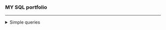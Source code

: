 ### MY SQL portfolio
---
  <details>
<summary>Simple queries</summary>
<br>
  
## **1. Remove String Spaces**
  
  Task.
  
  Remove the spaces from the string, then return the resultant string.
  You are given a table 'nospace' with column 'x', return a table with column 'x' and your result in a column named 'res'.
  
  **Solution**

```sql
  SELECT x, REPLACE(x, ' ', '') AS res 
  FROM nospace
```

## **2. Century From Year**
  
  Task.
  
  Given a year, return the century it is in.

Examples
1705 --> 18
  
1900 --> 19
  
1601 --> 17
  
2000 --> 20

In SQL, you will be given a table years with a column yr for the year. Return a table with a column century.
  
  **Solution**

```sql
  SELECT (yr + 99) / 100 as century
  FROM years;
```

  **Alternative solution**
  
```sql
  SELECT 
    CASE
      WHEN yr%100 = 0 THEN yr/100
      WHEN yr%100 > 0 THEN yr/100+1
    END AS century
  FROM years;
```

  **Alternative solution**
  
```sql
  SELECT EXTRACT(CENTURY FROM TO_DATE(yr::text, 'YYYY')) AS century
  FROM years;
```

  ## **3. Returning Strings**
  
  Task.
  You are given a table person with a column name. Return a table with a column greeting that contains Hello, <name> how are you doing today?.

Example:

name = "John" -> greeting = "Hello, John how are you doing today?"

  **Solution**
  
```sql
  SELECT 'Hello, ' || name || ' how are you doing today?' AS greeting FROM person
```
  
  **Alternative solution**
  
```sql
  UPDATE person SET name = CONCAT('Hello, ', name, ' how are you doing today?');
  SELECT name AS greeting FROM person
```
  
  ## **4. Is n Divisible by x and y?**
  
  Task.
  You will be given a table with columns n, x, and y. Your task is to check if n is divisible by the two numbers x and y. All inputs are positive, non-zero digits.

  **Solution**
  
```sql
  SELECT id,
    CASE
      WHEN n%x=0 AND n%y=0
      THEN true
      ELSE false
    END AS res
  FROM kata
```

  ## **5. Expressions Matter**
  
  Task.
  Given three integers a, b, c where 1  ≤  a,  b,  c  ≤  10, return the largest number obtained after inserting the following operators and brackets in any order: +, *, (). You can use the same operator more than once, and it is not necessary to use all the operators and brackets. However, you must use a, b, and c only once, and you may not swap their order.

Example:

```
Given a = 1, b = 2, c = 3:
1 * (2 + 3) = 5
1 * 2 * 3 = 6
1 + 2 * 3 = 7
(1 + 2) * 3 = 9
So the maximum value that you can obtain is 9.
```
  **Solution**
  
```sql
  SELECT GREATEST(a * b * c, a + b + c, a * (b + c), (a + b) * c)
    AS res
  FROM expression_matter;
```
</details>
